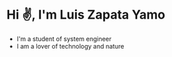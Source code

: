 # Hi ✌, I'm Luis Zapata Yamo

- I'm a student of system engineer
- I am a lover of technology and nature
